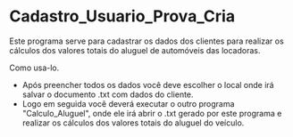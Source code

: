 # Cadastro_Usuario_Prova_Cria

Este programa serve para cadastrar os dados dos clientes para realizar os cálculos dos valores totais do aluguel de automóveis das locadoras.

Como usa-lo.
 - Após preencher todos os dados você deve escolher o local onde irá salvar o documento .txt com dados do cliente.
 - Logo em seguida você deverá executar o outro programa "Calculo_Aluguel", onde ele irá abrir o .txt gerado por este programa e realizar os cálculos dos valores totais do aluguel do veículo. 
